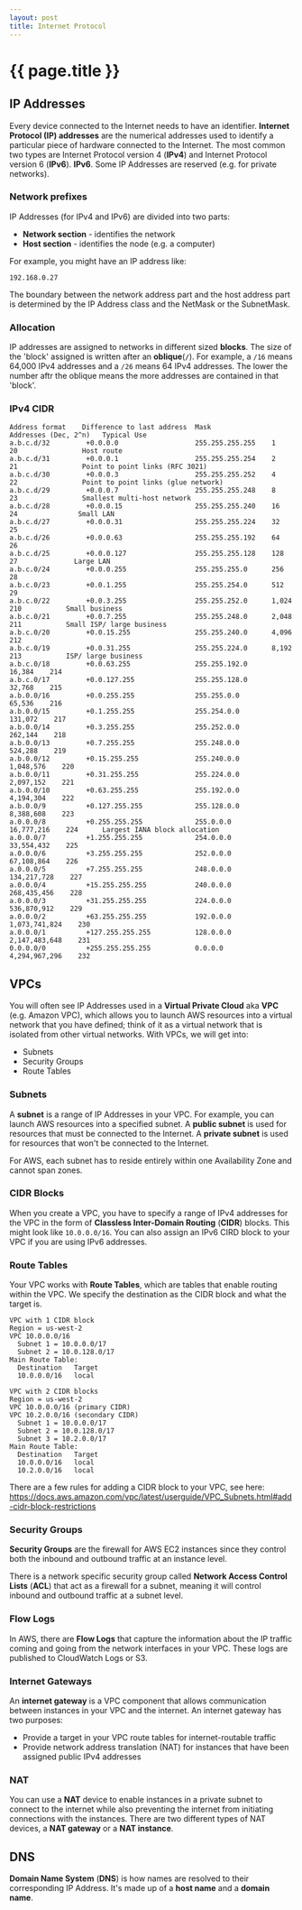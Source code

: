 ```yaml
---
layout: post
title: Internet Protocol
---
```



# {{ page.title }}


## IP Addresses

Every device connected to the Internet needs to have an identifier. __Internet Protocol (IP) addresses__
are the numerical addresses used to identify a particular piece of hardware connected to the Internet.
The most common two types are Internet Protocol version 4 (__IPv4__) and Internet Protocol version 6 (__IPv6__).
__IPv6__. Some IP Addresses are reserved (e.g. for private networks).

### Network prefixes

IP Addresses (for IPv4 and IPv6) are divided into two parts:

* __Network section__ - identifies the network
* __Host section__ - identifies the node (e.g. a computer)

For example, you might have an IP address like:

    192.168.0.27

The boundary between the network address part and the host address part is determined by
the IP Address class and the NetMask or the SubnetMask.

### Allocation

IP addresses are assigned to networks in different sized __blocks__. The size of the 'block' assigned
is written after an __oblique__(__`/`__). For example, a `/16` means 64,000 IPv4 addresses and a `/26` means
64 IPv4 addresses. The lower the number aftr the oblique means the more addresses are contained in that 'block'.

### IPv4 CIDR

    Address format    Difference to last address  Mask               Addresses (Dec, 2^n)   Typical Use
    a.b.c.d/32         +0.0.0.0                   255.255.255.255    1    20                Host route
    a.b.c.d/31         +0.0.0.1                   255.255.255.254    2    21                Point to point links (RFC 3021)
    a.b.c.d/30         +0.0.0.3                   255.255.255.252    4    22                Point to point links (glue network)
    a.b.c.d/29         +0.0.0.7                   255.255.255.248    8    23                Smallest multi-host network
    a.b.c.d/28         +0.0.0.15                  255.255.255.240    16    24               Small LAN
    a.b.c.d/27         +0.0.0.31                  255.255.255.224    32    25
    a.b.c.d/26         +0.0.0.63                  255.255.255.192    64    26
    a.b.c.d/25         +0.0.0.127                 255.255.255.128    128    27              Large LAN
    a.b.c.0/24         +0.0.0.255                 255.255.255.0      256    28
    a.b.c.0/23         +0.0.1.255                 255.255.254.0      512    29
    a.b.c.0/22         +0.0.3.255                 255.255.252.0      1,024    210           Small business
    a.b.c.0/21         +0.0.7.255                 255.255.248.0      2,048    211           Small ISP/ large business
    a.b.c.0/20         +0.0.15.255                255.255.240.0      4,096    212
    a.b.c.0/19         +0.0.31.255                255.255.224.0      8,192    213           ISP/ large business
    a.b.c.0/18         +0.0.63.255                255.255.192.0      16,384    214
    a.b.c.0/17         +0.0.127.255               255.255.128.0      32,768    215
    a.b.0.0/16         +0.0.255.255               255.255.0.0        65,536    216
    a.b.0.0/15         +0.1.255.255               255.254.0.0        131,072    217
    a.b.0.0/14         +0.3.255.255               255.252.0.0        262,144    218
    a.b.0.0/13         +0.7.255.255               255.248.0.0        524,288    219
    a.b.0.0/12         +0.15.255.255              255.240.0.0        1,048,576    220
    a.b.0.0/11         +0.31.255.255              255.224.0.0        2,097,152    221
    a.b.0.0/10         +0.63.255.255              255.192.0.0        4,194,304    222
    a.b.0.0/9          +0.127.255.255             255.128.0.0        8,388,608    223
    a.0.0.0/8          +0.255.255.255             255.0.0.0          16,777,216    224      Largest IANA block allocation
    a.0.0.0/7          +1.255.255.255             254.0.0.0          33,554,432    225
    a.0.0.0/6          +3.255.255.255             252.0.0.0          67,108,864    226
    a.0.0.0/5          +7.255.255.255             248.0.0.0          134,217,728    227
    a.0.0.0/4          +15.255.255.255            240.0.0.0          268,435,456    228
    a.0.0.0/3          +31.255.255.255            224.0.0.0          536,870,912    229
    a.0.0.0/2          +63.255.255.255            192.0.0.0          1,073,741,824    230
    a.0.0.0/1          +127.255.255.255           128.0.0.0          2,147,483,648    231
    0.0.0.0/0          +255.255.255.255           0.0.0.0            4,294,967,296    232

## VPCs

You will often see IP Addresses used in a __Virtual Private Cloud__ aka __VPC__ (e.g. Amazon VPC), which allows you to
launch AWS resources into a virtual network that you have defined; think of it as a virtual network that is isolated
from other virtual networks. With VPCs, we will get into:

* Subnets
* Security Groups
* Route Tables

### Subnets

A __subnet__ is a range of IP Addresses in your VPC. For example, you can launch AWS resources into a specified subnet.
A __public subnet__ is used for resources that must be connected to the Internet.
A __private subnet__ is used for resources that won't be connected to the Internet.

For AWS, each subnet has to reside entirely within one Availability Zone and cannot span zones.

### CIDR Blocks

When you create a VPC, you have to specify a range of IPv4 addresses for the VPC in the form of
__Classless Inter-Domain Routing__ (__CIDR__) blocks. This might look like `10.0.0.0/16`. You can also assign
an IPv6 CIRD block to your VPC if you are using IPv6 addresses.

### Route Tables

Your VPC works with __Route Tables__, which are tables that enable routing within the VPC. We specify
the destination as the CIDR block and what the target is.

    VPC with 1 CIDR block
    Region = us-west-2
    VPC 10.0.0.0/16
      Subnet 1 = 10.0.0.0/17
      Subnet 2 = 10.0.128.0/17
    Main Route Table:
      Destination   Target
      10.0.0.0/16   local

    VPC with 2 CIDR blocks
    Region = us-west-2
    VPC 10.0.0.0/16 (primary CIDR)
    VPC 10.2.0.0/16 (secondary CIDR)
      Subnet 1 = 10.0.0.0/17
      Subnet 2 = 10.0.128.0/17
      Subnet 3 = 10.2.0.0/17
    Main Route Table:
      Destination   Target
      10.0.0.0/16   local
      10.2.0.0/16   local

There are a few rules for adding a CIDR block to your VPC, see here: https://docs.aws.amazon.com/vpc/latest/userguide/VPC_Subnets.html#add-cidr-block-restrictions

### Security Groups

__Security Groups__ are the firewall for AWS EC2 instances since they control both the inbound and outbound traffic
at an instance level.

There is a network specific security group called __Network Access Control Lists__ (__ACL__) that act as a firewall
for a subnet, meaning it will control inbound and outbound traffic at a subnet level.

### Flow Logs

In AWS, there are __Flow Logs__ that capture the information about the IP traffic coming and going from the network
interfaces in your VPC. These logs are published to CloudWatch Logs or S3.

### Internet Gateways

An __internet gateway__ is a VPC component that allows communication between instances in your VPC and the internet.
An internet gateway has two purposes:

* Provide a target in your VPC route tables for internet-routable traffic
* Provide network address translation (NAT) for instances that have been assigned public IPv4 addresses

### NAT

You can use a __NAT__ device to enable instances in a private subnet to connect to the internet while also
preventing the internet from initiating connections with the instances. There are two different types of NAT devices,
a __NAT gateway__ or a __NAT instance__.

## DNS

__Domain Name System__ (__DNS__) is how names are resolved to their corresponding IP Address.
It's made up of a __host name__ and a __domain name__.
